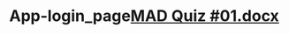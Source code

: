 # App-login_page[MAD Quiz #01.docx](https://github.com/Taiba143890/App-login_page/files/8054708/MAD.Quiz.01.docx)

